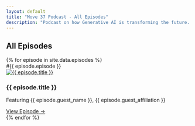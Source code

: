 ```yaml
---
layout: default
title: "Move 37 Podcast - All Episodes"
description: "Podcast on how Generative AI is transforming the future. Interviews with startup founders, philosophers, and computer scientists"
---
```


<main>
<section id="popular-episodes" class="py-16 px-4 bg-white">
  <div class="max-w-6xl mx-auto text-center">
    <h2 class="text-3xl font-bold text-gray-800 mb-10">All Episodes</h2>
    <div class="grid grid-cols-1 md:grid-cols-2 lg:grid-cols-3 gap-8">
{% for episode in site.data.episodes %}
  <div class="border rounded-lg shadow hover:shadow-lg transition overflow-hidden relative">
    <!-- Episode Number Badge -->
    <div class="absolute top-2 left-2 bg-gray-800 bg-opacity-75 text-white rounded-full text-xs px-2 py-1">
      #{{ episode.episode }}
    </div>
    <!-- Thumbnail -->
    <a href="/episodes/{{ episode.id }}" class="block aspect-video bg-gray-100">
      <img class="w-full h-full object-cover" 
           src="https://img.youtube.com/vi/{{ episode.youtube_id }}/hqdefault.jpg" 
           alt="{{ episode.title }}">
    </a>
    <!-- Episode Details -->
    <div class="p-4 text-left">
      <h3 class="text-xl font-semibold text-orange-500 mb-2">{{ episode.title }}</h3>
      <p class="text-gray-600 text-sm mb-4">Featuring {{ episode.guest_name }}, {{ episode.guest_affiliation }}</p>
      <a href="/episodes/{{ episode.id }}" class="text-orange-500 font-semibold hover:text-orange-600">
        View Episode &rarr;
      </a>
    </div>
  </div>
{% endfor %}
    </div>
  </div>
</section>
</main>
